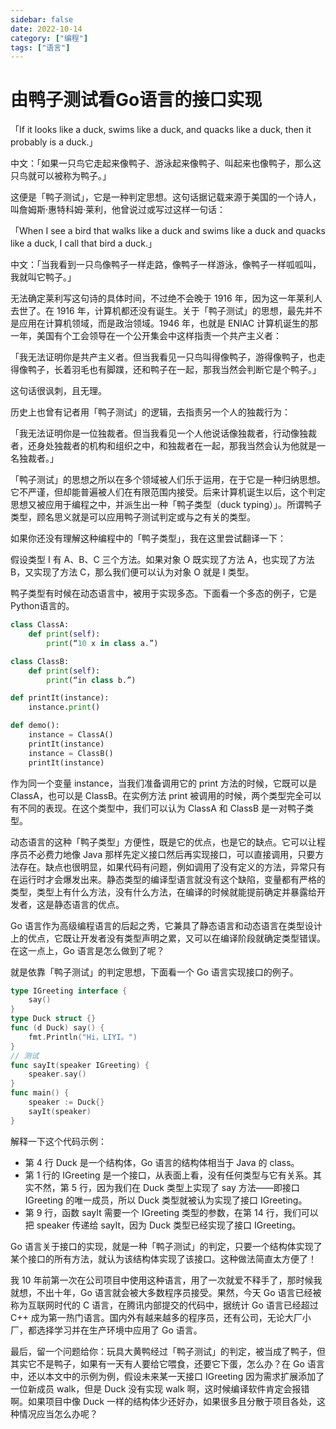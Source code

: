 ```yaml
---
sidebar: false
date: 2022-10-14
category: ["编程"] 
tags: ["语言"]
---
```


# 由鸭子测试看Go语言的接口实现

「If it looks like a duck, swims like a duck, and quacks like a duck, then it probably is a duck.」

中文：「如果一只鸟它走起来像鸭子、游泳起来像鸭子、叫起来也像鸭子，那么这只鸟就可以被称为鸭子。」

这便是「鸭子测试」，它是一种判定思想。这句话据记载来源于美国的一个诗人，叫詹姆斯·惠特科姆·莱利，他曾说过或写过这样一句话：

「When I see a bird that walks like a duck and swims like a duck and quacks like a duck, I call that bird a duck.」

中文：「当我看到一只鸟像鸭子一样走路，像鸭子一样游泳，像鸭子一样呱呱叫，我就叫它鸭子。」

无法确定莱利写这句诗的具体时间，不过绝不会晚于 1916 年，因为这一年莱利人去世了。在 1916 年，计算机都还没有诞生。关于「鸭子测试」的思想，最先并不是应用在计算机领域，而是政治领域。1946 年，也就是 ENIAC 计算机诞生的那一年，美国有个工会领导在一个公开集会中这样指责一个共产主义者：

「我无法证明你是共产主义者。但当我看见一只鸟叫得像鸭子，游得像鸭子，也走得像鸭子，长着羽毛也有脚蹼，还和鸭子在一起，那我当然会判断它是个鸭子。」

这句话很讽刺，且无理。

历史上也曾有记者用「鸭子测试」的逻辑，去指责另一个人的独裁行为：

「我无法证明你是一位独裁者。但当我看见一个人他说话像独裁者，行动像独裁者，还身处独裁者的机构和组织之中，和独裁者在一起，那我当然会认为他就是一名独裁者。」

「鸭子测试」的思想之所以在多个领域被人们乐于运用，在于它是一种归纳思想。它不严谨，但却能普遍被人们在有限范围内接受。后来计算机诞生以后，这个判定思想又被应用于编程之中，并派生出一种「鸭子类型（duck typing）」。所谓鸭子类型，顾名思义就是可以应用鸭子测试判定或与之有关的类型。

如果你还没有理解这种编程中的「鸭子类型」，我在这里尝试翻译一下：

假设类型 I 有 A、B、C 三个方法。如果对象 O 既实现了方法 A，也实现了方法 B，又实现了方法 C，那么我们便可以认为对象 O 就是 I 类型。

鸭子类型有时候在动态语言中，被用于实现多态。下面看一个多态的例子，它是Python语言的。

```py
class ClassA:
    def print(self):
        print(“10 x in class a.”)

class ClassB:
    def print(self):
        print(“in class b.”)

def printIt(instance):
    instance.print()

def demo():
    instance = ClassA()
    printIt(instance)
    instance = ClassB()
    printIt(instance)
```

作为同一个变量 instance，当我们准备调用它的 print 方法的时候，它既可以是 ClassA，也可以是 ClassB。在实例方法 print 被调用的时候，两个类型完全可以有不同的表现。在这个类型中，我们可以认为 ClassA 和 ClassB 是一对鸭子类型。

动态语言的这种「鸭子类型」方便性，既是它的优点，也是它的缺点。它可以让程序员不必费力地像 Java 那样先定义接口然后再实现接口，可以直接调用，只要方法存在。缺点也很明显，如果代码有问题，例如调用了没有定义的方法，异常只有在运行时才会爆发出来。静态类型的编译型语言就没有这个缺陷，变量都有严格的类型，类型上有什么方法，没有什么方法，在编译的时候就能提前确定并暴露给开发者，这是静态语言的优点。

Go 语言作为高级编程语言的后起之秀，它兼具了静态语言和动态语言在类型设计上的优点，它既让开发者没有类型声明之累，又可以在编译阶段就确定类型错误。在这一点上，Go 语言是怎么做到了呢？

就是依靠「鸭子测试」的判定思想，下面看一个 Go 语言实现接口的例子。

```go
type IGreeting interface {
	say()
}
type Duck struct {}
func (d Duck) say() {
	fmt.Println("Hi，LIYI。")
}
// 测试
func sayIt(speaker IGreeting) {
	speaker.say()
}
func main() {
	speaker := Duck{}
	sayIt(speaker)
}
```

解释一下这个代码示例：

- 第 4 行 Duck 是一个结构体，Go 语言的结构体相当于 Java 的 class。
- 第 1 行的 IGreeting 是一个接口，从表面上看，没有任何类型与它有关系。其实不然，第 5 行，因为我们在 Duck 类型上实现了 say 方法——即接口 IGreeting 的唯一成员，所以 Duck 类型就被认为实现了接口 IGreeting。
- 第 9 行，函数 sayIt 需要一个 IGreeting 类型的参数，在第 14 行，我们可以把 speaker 传递给 sayIt，因为 Duck 类型已经实现了接口 IGreeting。

Go 语言关于接口的实现，就是一种「鸭子测试」的判定，只要一个结构体实现了某个接口的所有方法，就认为该结构体实现了该接口。这种做法简直太方便了！

我 10 年前第一次在公司项目中使用这种语言，用了一次就爱不释手了，那时候我就想，不出十年，Go 语言就会被大多数程序员接受。果然，今天 Go 语言已经被称为互联网时代的 C 语言，在腾讯内部提交的代码中，据统计 Go 语言已经超过 C++ 成为第一热门语言。国内外有越来越多的程序员，还有公司，无论大厂小厂，都选择学习并在生产环境中应用了 Go 语言。

最后，留一个问题给你：玩具大黄鸭经过「鸭子测试」的判定，被当成了鸭子，但其实它不是鸭子，如果有一天有人要给它喂食，还要它下蛋，怎么办？在 Go 语言中，还以本文中的示例为例，假设未来某一天接口 IGreeting 因为需求扩展添加了一位新成员 walk，但是 Duck 没有实现 walk 啊，这时候编译软件肯定会报错啊。如果项目中像 Duck 一样的结构体少还好办，如果很多且分散于项目各处，这种情况应当怎么办呢？
